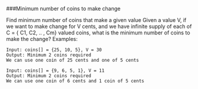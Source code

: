 ###Minimum number of coins to make change

Find minimum number of coins that make a given value Given a value V, if we want to make change for V cents, and we have infinite supply of each of C = { C1, C2, .. , Cm} valued coins, what is the minimum number of coins to make the change? Examples:
```
Input: coins[] = {25, 10, 5}, V = 30
Output: Minimum 2 coins required
We can use one coin of 25 cents and one of 5 cents 

Input: coins[] = {9, 6, 5, 1}, V = 11
Output: Minimum 2 coins required
We can use one coin of 6 cents and 1 coin of 5 cents
```